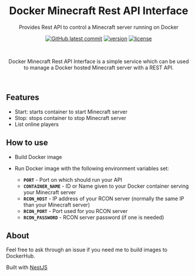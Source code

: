 <span align="center">

# Docker Minecraft Rest API Interface

Provides Rest API to control a Minecraft server running on Docker

[![GitHub latest commit](https://badgen.net/github/last-commit/Ace-Nanter/Docker-Minecraft-RestAPI-Interface/main)](https://GitHub.com/Ace-Nanter/Docker-Minecraft-RestAPI-Interface/commits/main/)
[![version](https://badgen.net/github/tag/Ace-Nanter/Docker-Minecraft-RestAPI-Interface)](https://github.com/Ace-Nanter/Docker-Minecraft-RestAPI-Interface/tags)
[![license](https://badgen.net/github/license/Ace-Nanter/Docker-Minecraft-RestAPI-Interface)](https://github.com/Ace-Nanter/Docker-Minecraft-RestAPI-Interface/blob/master/LICENSE.md)

<br />

Docker Minecraft Rest API Interface is a simple service which can be used to manage a Docker hosted Minecraft server
with a REST API.

<br />

</span>

## Features

- Start: starts container to start Minecraft server
- Stop: stops container to stop Minecraft server
- List online players

## How to use

- Build Docker image
- Run Docker image with the following environment variables set:

  - **`PORT`** - Port on which should run your API
  - **`CONTAINER_NAME`** - ID or Name given to your Docker container serving your Minecraft server
  - **`RCON_HOST`** - IP address of your RCON server (normally the same IP than your Minecraft server)
  - **`RCON_PORT`** - Port used for you RCON server
  - **`RCON_PASSWORD`** - RCON server password (if one is needed)

## About

Feel free to ask through an issue if you need me to build images to DockerHub.

Built with [NestJS](https://nestjs.com)
